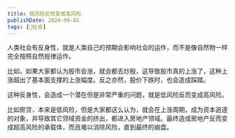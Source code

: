 ```yaml
---
title: 低风险反而变成高风险
publishDate: 2024-09-01
tags: [👫社会]
---
```


人类社会有反身性，就是人类自己的预期会影响社会的运作，而不是像自然物一样完全按照自然规律运作。

比如，如果大家都认为股市会涨，就会都去炒股，这导致股市真的上涨了，这种上涨超出了基本面支撑的上涨幅度。反之亦然，股价下跌时，也会造成踩踏。

这种反身性，会造成一个潜在但是非常严重的问题，就是低风险反而变成高风险。

比如房贷，本来是低风险，但是大家都这么认为，就会在上涨周期，成为资本追逐的对象，并导致其它领域资金的挤出，都进入房地产领域。最终造成房地产反而变成超高风险的承载体，而且难以消除风险，直到最终的崩盘。
